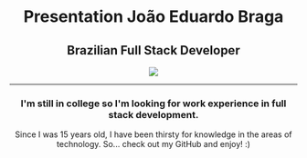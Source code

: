 
<div align="center">

# Presentation João Eduardo Braga

## Brazilian Full Stack Developer

![](https://i.ibb.co/K94HfHQ/eu-baser-ftgrande.jpg)

---

### I'm still in college so I'm looking for work experience in full stack development.
Since I was 15 years old, I have been thirsty for knowledge in the areas of technology.
So... check out my GitHub and enjoy! :)

</div>
